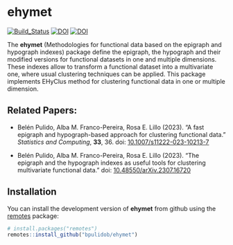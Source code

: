 # ehymet

<!-- badges: start -->
[![Build\_Status](https://github.com/bpulidob/ehymet/actions/workflows/build.yml/badge.svg)](https://github.com/bpulidob/ehymet/actions/workflows/build.yml)
[![DOI](https://img.shields.io/badge/doi-10.1007%2Fs11222--023--10213--7-informational.svg)](https://link.springer.com/article/10.1007/s11222-023-10213-7)
[![DOI](https://img.shields.io/badge/doi-10.48550%2FarXiv.2307.16720-%23B31B1B.svg)](https://arxiv.org/abs/2307.16720)
<!-- badges: end -->

The **ehymet** (Methodologies for functional data based on the epigraph
and hypograph indexes) package define the epigraph, the hypograph and
their modified versions for functional datasets in one and multiple
dimensions. These indexes allow to transform a functional dataset into a
multivariate one, where usual clustering techniques can be applied. This
package implements EHyClus method for clustering functional data in one
or multiple dimension.

## Related Papers:

- Belén Pulido, Alba M. Franco-Pereira, Rosa E. Lillo (2023). “A fast
  epigraph and hypograph-based approach for clustering functional data.”
  *Statistics and Computing*, **33**, 36. doi:
  [10.1007/s11222-023-10213-7](https://doi.org/10.1007/s11222-023-10213-7)

- Belén Pulido, Alba M. Franco-Pereira, Rosa E. Lillo (2023). “The
  epigraph and the hypograph indexes as useful tools for clustering
  multivariate functional data.” doi:
  [10.48550/arXiv.2307.16720](https://doi.org/10.48550/arXiv.2307.16720)

## Installation

You can install the development version of **ehymet** from github using the
[remotes](https://cran.r-project.org/web/packages/remotes/index.html) package:

```r
# install.packages("remotes")
remotes::install_github("bpulidob/ehymet")
```
